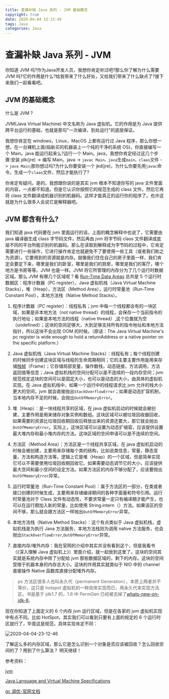 ```yaml
---
title: 查漏补缺 Java 系列 - JVM 基础概念
copyright: true
date: 2020-04-04 15:15:49
tags: Java
categories: Java
---
```


# 查漏补缺 Java 系列 - JVM

你知道 JVM 吗?作为Java开发人员，我想你肯定听过吧?那么你了解为什么需要 JVM 吗?它的作用是什么?给我带来了什么好处，又给我们带来了什么缺点了?接下来我们一起看看吧。

## JVM 的基础概念

什么是 JVM ? 

JVM(Java Virtual Machine) 中文名称为 Java 虚拟机。它的作用是为 Java 提供跨平台运行的基础，也就是那句"一次编译，到处运行"的底层保证。 

我想你肯定在 windows，Linux，MacOS 上都有运行过 Java 程序，那么你想一想，在一台裸机上面(指新买的机器装上一个纯的干净的系统 OS)，你直接编写一个 Main。java 能运行起来么?运行一个 Main。java，我想你肯定经过这几个步骤:安装 jdk(jre) -> 编写 Main。java -> `javac Main。java`生成`main。claas`文件 -> `java Main`;那你想过吗?为什么你要安装一个 jkd(jre)，为什么你要先用`javac`命令，生成一个`claas`文件，然后才能执行了?

你肯定有疑问。是的。我想跟你说的是其实 jvm 根本不知道你写的 java 文件里面的内容，一点都不知道。但是它认识你按照它的规范生成的 class 文件。然后它再将 class 文件翻译成机器识别的机器码。这样才能真正的运行你的程序了。也许这就是为什么很多人会说它是解释器吧。
<!--more-->
## JVM 都含有什么?

我们知道 java 代码要在 jvm 里面运行的话，上面的概念解释中也说了，它需要由 java 编译器生成 class 字节码文件，然后再由 jvm 将字节码 class 文件翻译成底层不同的平台所能识别的机器码。那么在读取到解释成为字节码的过程中，它肯定需要进行一些操作，它进行操作肯定也就避免不了要使用一些工具（或者我们称之为资源）。它要用到的资源就是内存。就像我们住在自己的房子里面一样，我们肯定会要定下来，哪里是我们的卧室，哪里是我们的厨房，哪里是我们的客厅，哪个地方是书房等等。JVM 也是一样。JVM 将它所管理的内存分为了几个运行时数据区域。那么 JVM 有哪几个区域呢？看 [Run-Time Data Areas](https://docs.oracle.com/javase/specs/jvms/se7/html/jvms-2.html#jvms-2.5) 总共是 5 个运行时数据区：程序计数器（PC register），Java 虚拟机栈（Java Virtual Machine Stacks），堆（Heap），方法区（Method Area），运行时常量池（Run-Time Constant Pool），本地方法栈（Native Method Stacks）。

1. 程序计数器（PC register）：线程私有；jvm 中每一个线程都会有的一块区域，如果是非本地方法（not native thread）的线程，会保存一个当前指令的执行地址；如果是本地方法的线程（native thread）,这个位置就为空（undefined）；这块的空间足够大，大到足够支持所有的指令地址和本地方法指针，所以这块不会出现 OOM 的时候。（原话：The Java Virtual Machine's pc register is wide enough to hold a returnAddress or a native pointer on the specific platform.）

2. Java 虚拟机栈（Java Virtual Machine Stacks）：线程私有；每个线程创建的时候同步创建这块区域与线程的生命周期相同；它的主要主要作用是用来存储[栈帧](https://docs.oracle.com/javase/specs/jvms/se14/html/jvms-2.html#jvms-2.6)（Frame）；它存储局部变量，操作数栈，动态链接，方法调用，方法返回值等信息；Java 虚拟机栈的空间分配可以是不连续的一段内存空间；jvm 规范规定这块的空间可以是固定大小，也可以是动态的大小，由具体的虚拟机实现。在 Java 虚拟机栈中，如果一个运行中的线程请求比 jvm 允许的栈大小更大的空间，jvm 就会直接抛出`StackOverflowError`；如果是动态扩容机制，当本地内存不足的时候，会抛出`OutOfMemoryError`。

3. 堆（Heap）：是一块线程共享的区域，在 java 虚拟机启动的时候就会被创建，主要作用是用来储存对象实例和数组。这块区域可以被垃圾回收器回收，如果需要的资源比垃圾回收期回收后释放出来的资源还要大，那它就会抛出`OutOfMemoryError`。实际上，这块区域可以设置为动态扩缩容，应该提供设置最大堆内存和最小堆内存的方法。这块区域的空间申请可以是不连续的空间。

4. 方法区（Method Area）：方法区是一个线程共享区域，在 java 虚拟机启动的时候会被创建，主要用来存储每个类的结构，比如说类信息，常量，静态变量，方法和构造方法等。逻辑上它是堆（Heap）的一个区域，但是简单实现它可以不需要使用垃圾回收期回收它。如果需要动态调节它的大小，应该提供最大空间和最小空间的设定方法。如果方法区的内存不够分配了，应该要抛出`OutOfMemoryError`异常。

5. 运行时常量池（Run-Time Constant Pool）：属于方法区的一部分，在类或者接口创建的时候生成，主要用来存储编译期间的各种字面量和符号引用。运行时常量池对于 Class 文件有动态性，不要求常量一定只有编译期才能产生，也可以在运行期加入新的常量，比如使用 String.intern（）方法。如果该区的空间不够，那么就会跟方法区一样抛出`OutOfMemoryError`异常。

6. 本地方法栈（Native Method Stacks）：这个有点类似于 Java 虚拟机栈，虚拟机栈是为执行 Java 方法服务，本地方法栈则为调用 native 方法服务，也会抛出`StackOverflowError`,`OutOfMemoryError`异常。

7. 直接内存/堆外内存：我在官网的介绍中其实并没有看到这个，但是我看书（《深入理解 Java 虚拟机上》）里面介绍，就一起放到这里了。这块的空间其实就是系统内存中除了分配给 jvm 那些数据区域的，剩下的内存。这块的空间受限于机器本身的内存总大小。这块的作用其实就类似于 NIO 中的 channel 直接操作 Native 函数库直接分配堆外内存。

> ps 方法区很多人也叫永久代（permanent Generation），本质上两者并不等价，这只是 hotspot 虚拟机的一种具体实现而已，用永久代来实现方法区。书是基于 jdk1.7 的，1.8 中 PermGen 已经被去掉了[whats-new-on-jdk-8](https://www.oracle.com/technetwork/java/javase/8-whats-new-2157071.html)。

现在你知道了上面定义的 6 个内存 jvm 运行区域，但是在各家的 jvm 虚拟机实现中有点不同。比如 HotSpot，其实我们可以看到只要有上面的规定的 6 个运行时区就行了，毕竟这是规范，具体实现肯定不同：

![2020-04-04-23-12-46](/images/qiniu/2020-04-04-23-12-46.png)

了解这么多的内存区域，那么它是怎么识别一个对象是否应该被回收？怎么回收空间的了？用到了什么算法？
明天继续！

参考资料：

[jvm](https://blog.csdn.net/zhenghongcs/article/details/104628800)

[Java Language and Virtual Machine Specifications](https://docs.oracle.com/javase/specs/index.html)

[gc 调优-官网文档](https://docs.oracle.com/javase/8/docs/technotes/guides/vm/gctuning/index.html)